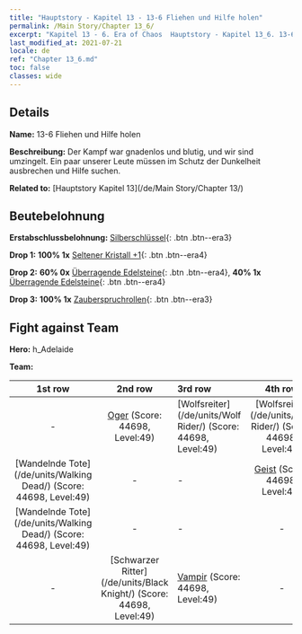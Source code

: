 ```yaml
---
title: "Hauptstory - Kapitel 13 - 13-6 Fliehen und Hilfe holen"
permalink: /Main Story/Chapter 13_6/
excerpt: "Kapitel 13 - 6. Era of Chaos  Hauptstory - Kapitel 13_6. 13-6 Fliehen und Hilfe holen"
last_modified_at: 2021-07-21
locale: de
ref: "Chapter 13_6.md"
toc: false
classes: wide
---
```


## Details

 **Name:** 13-6 Fliehen und Hilfe holen

 **Beschreibung:** Der Kampf war gnadenlos und blutig, und wir sind umzingelt. Ein paar unserer Leute müssen im Schutz der Dunkelheit ausbrechen und Hilfe suchen.

 **Related to:** [Hauptstory Kapitel 13](/de/Main Story/Chapter 13/)

## Beutebelohnung

 **Erstabschlussbelohnung:** [Silberschlüssel](/ItemsDE/con_693/){: .btn .btn--era3}

 **Drop 1:** **100% 1x** [Seltener Kristall +1](/ItemsDE/mat_45/){: .btn .btn--era4}

 **Drop 2:** **60% 0x** [Überragende Edelsteine](/ItemsDE/mat_37/){: .btn .btn--era4}, **40% 1x** [Überragende Edelsteine](/ItemsDE/mat_37/){: .btn .btn--era4}

 **Drop 3:** **100% 1x** [Zauberspruchrollen](/ItemsDE/con_694/){: .btn .btn--era3}


## Fight against Team
 **Hero:** h_Adelaide

 **Team:**


  | 1st row | 2nd row | 3rd row | 4th row |
  |:----:|:----:|:----|:----:|
  | - | [Oger](/de/units/Ogre/) (Score: 44698, Level:49)  | [Wolfsreiter](/de/units/Wolf Rider/) (Score: 44698, Level:49)  | [Wolfsreiter](/de/units/Wolf Rider/) (Score: 44698, Level:49)  |
  | [Wandelnde Tote](/de/units/Walking Dead/) (Score: 44698, Level:49)  | - | - | [Geist](/de/units/Wight/) (Score: 44698, Level:49)  |
  | [Wandelnde Tote](/de/units/Walking Dead/) (Score: 44698, Level:49)  | - | - | - |
  | - | [Schwarzer Ritter](/de/units/Black Knight/) (Score: 44698, Level:49)  | [Vampir](/de/units/Vampire/) (Score: 44698, Level:49)  | - |


